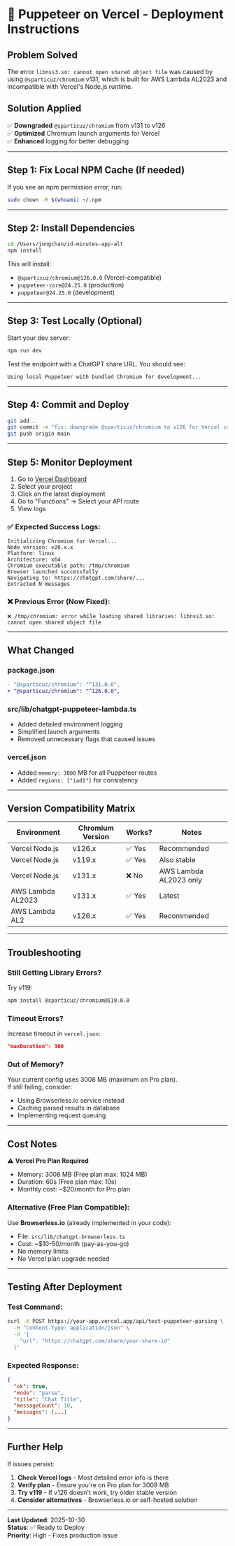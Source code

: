 # 🚀 Puppeteer on Vercel - Deployment Instructions

## Problem Solved

The error `libnss3.so: cannot open shared object file` was caused by using `@sparticuz/chromium` v131, which is built for AWS Lambda AL2023 and incompatible with Vercel's Node.js runtime.

## Solution Applied

✅ **Downgraded** `@sparticuz/chromium` from v131 to v126  
✅ **Optimized** Chromium launch arguments for Vercel  
✅ **Enhanced** logging for better debugging  

---

## Step 1: Fix Local NPM Cache (If needed)

If you see an npm permission error, run:

```bash
sudo chown -R $(whoami) ~/.npm
```

---

## Step 2: Install Dependencies

```bash
cd /Users/jungchan/id-minutes-app-alt
npm install
```

This will install:
- `@sparticuz/chromium@126.0.0` (Vercel-compatible)
- `puppeteer-core@24.25.0` (production)
- `puppeteer@24.25.0` (development)

---

## Step 3: Test Locally (Optional)

Start your dev server:

```bash
npm run dev
```

Test the endpoint with a ChatGPT share URL. You should see:
```
Using local Puppeteer with bundled Chromium for development...
```

---

## Step 4: Commit and Deploy

```bash
git add .
git commit -m "fix: downgrade @sparticuz/chromium to v126 for Vercel compatibility"
git push origin main
```

---

## Step 5: Monitor Deployment

1. Go to [Vercel Dashboard](https://vercel.com/dashboard)
2. Select your project
3. Click on the latest deployment
4. Go to "Functions" → Select your API route
5. View logs

### ✅ Expected Success Logs:

```
Initializing Chromium for Vercel...
Node version: v20.x.x
Platform: linux
Architecture: x64
Chromium executable path: /tmp/chromium
Browser launched successfully
Navigating to: https://chatgpt.com/share/...
Extracted N messages
```

### ❌ Previous Error (Now Fixed):

```
❌ /tmp/chromium: error while loading shared libraries: libnss3.so: cannot open shared object file
```

---

## What Changed

### package.json
```diff
- "@sparticuz/chromium": "^131.0.0",
+ "@sparticuz/chromium": "^126.0.0",
```

### src/lib/chatgpt-puppeteer-lambda.ts
- Added detailed environment logging
- Simplified launch arguments
- Removed unnecessary flags that caused issues

### vercel.json
- Added `memory: 3008` MB for all Puppeteer routes
- Added `regions: ["iad1"]` for consistency

---

## Version Compatibility Matrix

| Environment | Chromium Version | Works? | Notes |
|------------|------------------|--------|-------|
| Vercel Node.js | v126.x | ✅ Yes | Recommended |
| Vercel Node.js | v119.x | ✅ Yes | Also stable |
| Vercel Node.js | v131.x | ❌ No | AWS Lambda AL2023 only |
| AWS Lambda AL2023 | v131.x | ✅ Yes | Latest |
| AWS Lambda AL2 | v126.x | ✅ Yes | Recommended |

---

## Troubleshooting

### Still Getting Library Errors?

Try v119:
```bash
npm install @sparticuz/chromium@119.0.0
```

### Timeout Errors?

Increase timeout in `vercel.json`:
```json
"maxDuration": 300
```

### Out of Memory?

Your current config uses 3008 MB (maximum on Pro plan).  
If still failing, consider:
- Using Browserless.io service instead
- Caching parsed results in database
- Implementing request queuing

---

## Cost Notes

⚠️ **Vercel Pro Plan Required**

- Memory: 3008 MB (Free plan max: 1024 MB)
- Duration: 60s (Free plan max: 10s)
- Monthly cost: ~$20/month for Pro plan

### Alternative (Free Plan Compatible):

Use **Browserless.io** (already implemented in your code):
- File: `src/lib/chatgpt-browserless.ts`
- Cost: ~$10-50/month (pay-as-you-go)
- No memory limits
- No Vercel plan upgrade needed

---

## Testing After Deployment

### Test Command:

```bash
curl -X POST https://your-app.vercel.app/api/test-puppeteer-parsing \
  -H "Content-Type: application/json" \
  -d '{
    "url": "https://chatgpt.com/share/your-share-id"
  }'
```

### Expected Response:

```json
{
  "ok": true,
  "mode": "parse",
  "title": "Chat Title",
  "messageCount": 10,
  "messages": [...]
}
```

---

## Further Help

If issues persist:

1. **Check Vercel logs** - Most detailed error info is there
2. **Verify plan** - Ensure you're on Pro plan for 3008 MB
3. **Try v119** - If v126 doesn't work, try older stable version
4. **Consider alternatives** - Browserless.io or self-hosted solution

---

**Last Updated**: 2025-10-30  
**Status**: ✅ Ready to Deploy  
**Priority**: High - Fixes production issue

